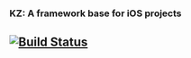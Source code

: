 ### KZ: A framework base for iOS projects
[![Build Status](https://travis-ci.org/k3zi/KZ.svg?branch=master)](https://travis-ci.org/k3zi/KZ)
---
